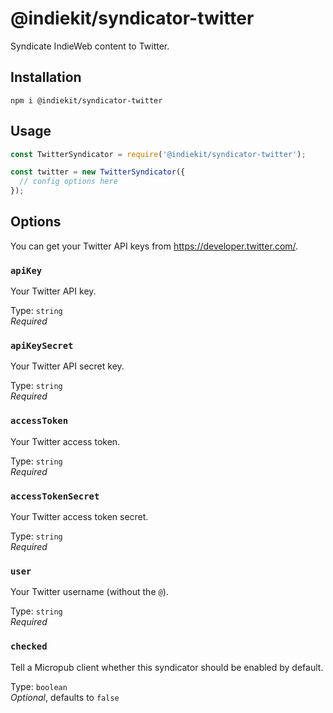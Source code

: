 # @indiekit/syndicator-twitter

Syndicate IndieWeb content to Twitter.

## Installation

`npm i @indiekit/syndicator-twitter`

## Usage

```js
const TwitterSyndicator = require('@indiekit/syndicator-twitter');

const twitter = new TwitterSyndicator({
  // config options here
});
```

## Options

You can get your Twitter API keys from <https://developer.twitter.com/>.

### `apiKey`

Your Twitter API key.

Type: `string`\
_Required_

### `apiKeySecret`

Your Twitter API secret key.

Type: `string`\
_Required_

### `accessToken`

Your Twitter access token.

Type: `string`\
_Required_

### `accessTokenSecret`

Your Twitter access token secret.

Type: `string`\
_Required_

### `user`

Your Twitter username (without the `@`).

Type: `string`\
_Required_

### `checked`

Tell a Micropub client whether this syndicator should be enabled by default.

Type: `boolean`\
_Optional_, defaults to `false`
